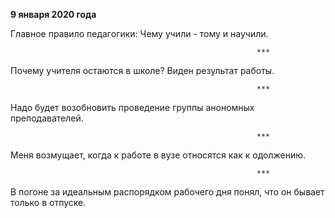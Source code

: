 **9 января 2020 года**

Главное правило педагогики: Чему учили - тому и научили.

                                                           ***

Почему учителя остаются в школе? Виден результат работы. 

                                                           ***

Надо будет возобновить проведение группы анономных преподавателей. 

                                                           ***

Меня возмущает, когда к работе в вузе относятся как к одолжению. 

                                                           ***

В погоне за идеальным распорядком рабочего дня понял, что он бывает только в отпуске. 


